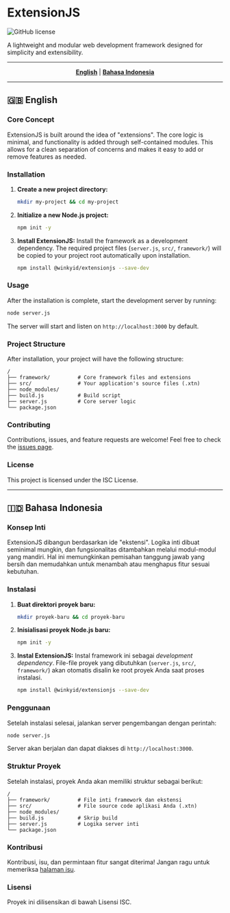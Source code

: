 # ExtensionJS

![GitHub license](https://img.shields.io/badge/license-ISC-blue.svg)

A lightweight and modular web development framework designed for simplicity and extensibility.

---

<p align="center">
  <strong><a href="#english">English</a></strong> | <strong><a href="#bahasa-indonesia">Bahasa Indonesia</a></strong>
</p>

---

<a name="english"></a>

## 🇬🇧 English

### Core Concept

ExtensionJS is built around the idea of "extensions". The core logic is minimal, and functionality is added through self-contained modules. This allows for a clean separation of concerns and makes it easy to add or remove features as needed.

### Installation

1.  **Create a new project directory:**
    ```bash
    mkdir my-project && cd my-project
    ```

2.  **Initialize a new Node.js project:**
    ```bash
    npm init -y
    ```

3.  **Install ExtensionJS:**
    Install the framework as a development dependency. The required project files (`server.js`, `src/`, `framework/`) will be copied to your project root automatically upon installation.
    ```bash
    npm install @winkyid/extensionjs --save-dev
    ```

### Usage

After the installation is complete, start the development server by running:
```bash
node server.js
```
The server will start and listen on `http://localhost:3000` by default.

### Project Structure

After installation, your project will have the following structure:
```
/
├── framework/         # Core framework files and extensions
├── src/               # Your application's source files (.xtn)
├── node_modules/
├── build.js           # Build script
├── server.js          # Core server logic
└── package.json
```

### Contributing
Contributions, issues, and feature requests are welcome! Feel free to check the [issues page](https://github.com/winkyid/ExtensionJS/issues).

### License
This project is licensed under the ISC License.

---

<a name="bahasa-indonesia"></a>

## 🇮🇩 Bahasa Indonesia

### Konsep Inti

ExtensionJS dibangun berdasarkan ide "ekstensi". Logika inti dibuat seminimal mungkin, dan fungsionalitas ditambahkan melalui modul-modul yang mandiri. Hal ini memungkinkan pemisahan tanggung jawab yang bersih dan memudahkan untuk menambah atau menghapus fitur sesuai kebutuhan.

### Instalasi

1.  **Buat direktori proyek baru:**
    ```bash
    mkdir proyek-baru && cd proyek-baru
    ```

2.  **Inisialisasi proyek Node.js baru:**
    ```bash
    npm init -y
    ```

3.  **Instal ExtensionJS:**
    Instal framework ini sebagai *development dependency*. File-file proyek yang dibutuhkan (`server.js`, `src/`, `framework/`) akan otomatis disalin ke root proyek Anda saat proses instalasi.
    ```bash
    npm install @winkyid/extensionjs --save-dev
    ```

### Penggunaan

Setelah instalasi selesai, jalankan server pengembangan dengan perintah:
```bash
node server.js
```
Server akan berjalan dan dapat diakses di `http://localhost:3000`.

### Struktur Proyek

Setelah instalasi, proyek Anda akan memiliki struktur sebagai berikut:
```
/
├── framework/         # File inti framework dan ekstensi
├── src/               # File source code aplikasi Anda (.xtn)
├── node_modules/
├── build.js           # Skrip build
├── server.js          # Logika server inti
└── package.json
```

### Kontribusi
Kontribusi, isu, dan permintaan fitur sangat diterima! Jangan ragu untuk memeriksa [halaman isu](https://github.com/winkyid/ExtensionJS/issues).

### Lisensi
Proyek ini dilisensikan di bawah Lisensi ISC.
